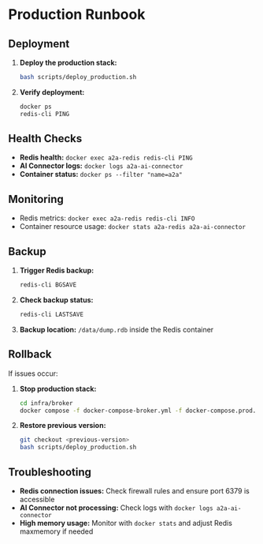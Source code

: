 # Production Runbook

## Deployment

1. **Deploy the production stack:**
   ```bash
   bash scripts/deploy_production.sh
   ```

2. **Verify deployment:**
   ```bash
   docker ps
   redis-cli PING
   ```

## Health Checks

- **Redis health:** `docker exec a2a-redis redis-cli PING`
- **AI Connector logs:** `docker logs a2a-ai-connector`
- **Container status:** `docker ps --filter "name=a2a"`

## Monitoring

- Redis metrics: `docker exec a2a-redis redis-cli INFO`
- Container resource usage: `docker stats a2a-redis a2a-ai-connector`

## Backup

1. **Trigger Redis backup:**
   ```bash
   redis-cli BGSAVE
   ```

2. **Check backup status:**
   ```bash
   redis-cli LASTSAVE
   ```

3. **Backup location:** `/data/dump.rdb` inside the Redis container

## Rollback

If issues occur:

1. **Stop production stack:**
   ```bash
   cd infra/broker
   docker compose -f docker-compose-broker.yml -f docker-compose.prod.yml down
   ```

2. **Restore previous version:**
   ```bash
   git checkout <previous-version>
   bash scripts/deploy_production.sh
   ```

## Troubleshooting

- **Redis connection issues:** Check firewall rules and ensure port 6379 is accessible
- **AI Connector not processing:** Check logs with `docker logs a2a-ai-connector`
- **High memory usage:** Monitor with `docker stats` and adjust Redis maxmemory if needed